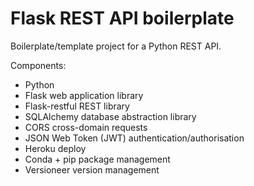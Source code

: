# Flask REST API boilerplate

Boilerplate/template project for a Python REST API.

Components:

- Python
- Flask web application library
- Flask-restful REST library
- SQLAlchemy database abstraction library
- CORS cross-domain requests
- JSON Web Token (JWT) authentication/authorisation
- Heroku deploy
- Conda + pip package management
- Versioneer version management
